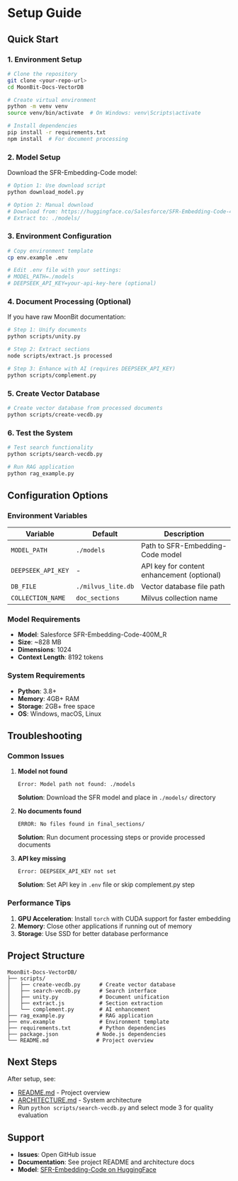 # Setup Guide

## Quick Start

### 1. Environment Setup

```bash
# Clone the repository
git clone <your-repo-url>
cd MoonBit-Docs-VectorDB

# Create virtual environment
python -m venv venv
source venv/bin/activate  # On Windows: venv\Scripts\activate

# Install dependencies
pip install -r requirements.txt
npm install  # For document processing
```

### 2. Model Setup

Download the SFR-Embedding-Code model:

```bash
# Option 1: Use download script
python download_model.py

# Option 2: Manual download
# Download from: https://huggingface.co/Salesforce/SFR-Embedding-Code-400M_R
# Extract to: ./models/
```

### 3. Environment Configuration

```bash
# Copy environment template
cp env.example .env

# Edit .env file with your settings:
# MODEL_PATH=./models
# DEEPSEEK_API_KEY=your-api-key-here (optional)
```

### 4. Document Processing (Optional)

If you have raw MoonBit documentation:

```bash
# Step 1: Unify documents
python scripts/unity.py

# Step 2: Extract sections
node scripts/extract.js processed

# Step 3: Enhance with AI (requires DEEPSEEK_API_KEY)
python scripts/complement.py
```

### 5. Create Vector Database

```bash
# Create vector database from processed documents
python scripts/create-vecdb.py
```

### 6. Test the System

```bash
# Test search functionality
python scripts/search-vecdb.py

# Run RAG application
python rag_example.py
```

## Configuration Options

### Environment Variables

| Variable | Default | Description |
|----------|---------|-------------|
| `MODEL_PATH` | `./models` | Path to SFR-Embedding-Code model |
| `DEEPSEEK_API_KEY` | - | API key for content enhancement (optional) |
| `DB_FILE` | `./milvus_lite.db` | Vector database file path |
| `COLLECTION_NAME` | `doc_sections` | Milvus collection name |

### Model Requirements

- **Model**: Salesforce SFR-Embedding-Code-400M_R
- **Size**: ~828 MB
- **Dimensions**: 1024
- **Context Length**: 8192 tokens

### System Requirements

- **Python**: 3.8+
- **Memory**: 4GB+ RAM
- **Storage**: 2GB+ free space
- **OS**: Windows, macOS, Linux

## Troubleshooting

### Common Issues

1. **Model not found**
   ```
   Error: Model path not found: ./models
   ```
   **Solution**: Download the SFR model and place in `./models/` directory

2. **No documents found**
   ```
   ERROR: No files found in final_sections/
   ```
   **Solution**: Run document processing steps or provide processed documents

3. **API key missing**
   ```
   Error: DEEPSEEK_API_KEY not set
   ```
   **Solution**: Set API key in `.env` file or skip complement.py step

### Performance Tips

1. **GPU Acceleration**: Install `torch` with CUDA support for faster embedding
2. **Memory**: Close other applications if running out of memory
3. **Storage**: Use SSD for better database performance

## Project Structure

```
MoonBit-Docs-VectorDB/
├── scripts/
│   ├── create-vecdb.py      # Create vector database
│   ├── search-vecdb.py      # Search interface
│   ├── unity.py             # Document unification
│   ├── extract.js           # Section extraction
│   └── complement.py        # AI enhancement
├── rag_example.py           # RAG application
├── env.example              # Environment template
├── requirements.txt         # Python dependencies
├── package.json            # Node.js dependencies
└── README.md               # Project overview
```

## Next Steps

After setup, see:
- [README.md](README.md) - Project overview
- [ARCHITECTURE.md](ARCHITECTURE.md) - System architecture
- Run `python scripts/search-vecdb.py` and select mode 3 for quality evaluation

## Support

- **Issues**: Open GitHub issue
- **Documentation**: See project README and architecture docs
- **Model**: [SFR-Embedding-Code on HuggingFace](https://huggingface.co/Salesforce/SFR-Embedding-Code-400M_R)
